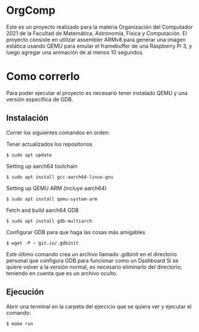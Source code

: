 # OrgComp
Este es un proyecto realizado para la materia Organización del Computador 2021 de la Facultad de Matemática, Astronomía, Física y Computación.
El proyecto consiste en utilizar assembler ARMv8 para generar una imagen estática usando QEMU para emular el framebuffer de una Raspberry Pi 3, 
y luego agregar una animación de al menos 10 segundos.

# Como correrlo
Para poder ejecutar el proyecto es necesario tener instalado QEMU y una versión específica de GDB.
## Instalación
Correr los siguientes comandos en orden:

Tener actualizados los repositorios
```
$ sudo apt update
```
Setting up aarch64 toolchain
```
$ sudo apt install gcc-aarch64-linux-gnu
```
Setting up QEMU ARM (incluye aarch64)
```
$ sudo apt install qemu-system-arm
```
Fetch and build aarch64 GDB
```
$ sudo apt install gdb-multiarch
```
Configurar GDB para que haga las cosas más amigables
```
$ wget -P ~ git.io/.gdbinit
```
Este último comando crea un archivo llamado .gdbinit en el directorio personal que configura GDB para funcionar como un Dashboard
Si se quiere volver a la versión normal, es necesario eliminarlo del directorio, teniendo en cuenta que es un archivo oculto.

## Ejecución
Abrir una terminal en la carpeta del ejercicio que se quiera ver y ejecutar el comando:
```
$ make run
```
